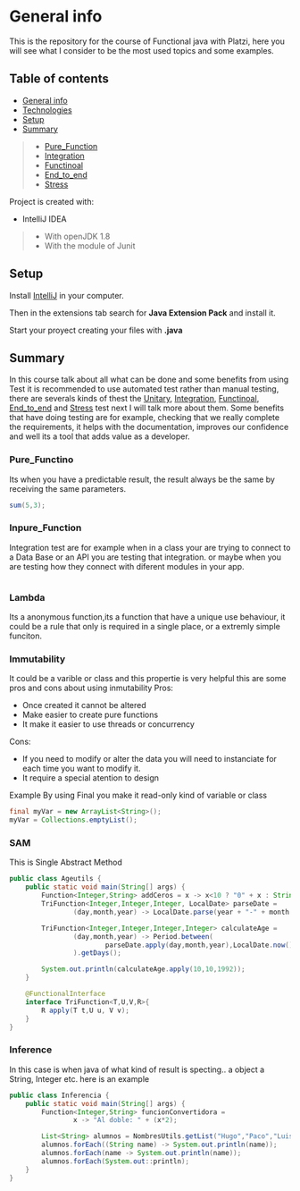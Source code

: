 # General info
This is the repository for the course of Functional java with Platzi, here you will see what I consider to be the most used topics and some examples.

## Table of contents
* [General info](#general-info)
* [Technologies](#technologies)
* [Setup](#setup)
* [Summary](#summary)
> * [Pure_Function](#pure_function)
> * [Integration](#integration)
> * [Functinoal](#functional)
> * [End_to_end](#end_to_end)
> * [Stress](#stress)

Project is created with:
* IntelliJ IDEA
> * With openJDK 1.8 
> * With the module of Junit

	
## Setup
Install [IntelliJ](https://www.jetbrains.com/es-es/idea/download/#section=windows) in your computer.

Then in the extensions tab search for **Java Extension Pack** and install it.

Start your proyect creating your files with **.java**  

## Summary
In this course talk about all what can be done and some benefits from using Test it is recommended to use automated test rather than manual testing, there are severals kinds of thest the [Unitary](#unitary), [Integration](#integration), [Functinoal](#functional), [End_to_end](#end_to_end) and [Stress](#stress) test next I will talk more about them. Some benefits that have doing testing are for example, checking that we really complete the requirements, it helps with the documentation, improves our confidence and well its a tool that adds value as a developer.

### Pure_Functino
Its when you have a predictable result, the result always be the same by receiving the same parameters.
```java
sum(5,3);
```
### Inpure_Function
Integration test are for example when in a class your are trying to connect to a Data Base or an API you are testing that integration. or maybe when you are testing how they connect with diferent modules in your app.
```java

```
### Lambda
Its a anonymous function,its a function that have a unique use behaviour, it could be a rule that only is required in a single place, or a extremly simple funciton.

### Immutability
It could be a varible or class and this propertie is very helpful this are some pros and cons about using inmutability
Pros: 
* Once created it cannot be altered
* Make easier to create pure functions
* It make it easier to use threads or concurrency

Cons:
* If you need to modify or alter the data you will need to instanciate for each time you want to modify it.
* It require a special atention to design

Example
By using Final you make it read-only kind of variable or class 
```java
final myVar = new ArrayList<String>();
myVar = Collections.emptyList(); 
```
### SAM
This is Single Abstract Method
```java
public class Ageutils {
    public static void main(String[] args) {
        Function<Integer,String> addCeros = x -> x<10 ? "0" + x : String.valueOf(x);
        TriFunction<Integer,Integer,Integer, LocalDate> parseDate =
                (day,month,year) -> LocalDate.parse(year + "-" + month +"-" + day);

        TriFunction<Integer,Integer,Integer,Integer> calculateAge =
                (day,month,year) -> Period.between(
                        parseDate.apply(day,month,year),LocalDate.now()
                ).getDays();

        System.out.println(calculateAge.apply(10,10,1992));
    }

    @FunctionalInterface
    interface TriFunction<T,U,V,R>{
        R apply(T t,U u, V v);
    }
}
```
### Inference
In this case is when java of what kind of result is specting.. a object a String, Integer etc.
here is an example
```java
public class Inferencia {
    public static void main(String[] args) {
        Function<Integer,String> funcionConvertidora =
                x -> "Al doble: " + (x*2);

        List<String> alumnos = NombresUtils.getList("Hugo","Paco","Luis");
        alumnos.forEach((String name) -> System.out.println(name));
        alumnos.forEach(name -> System.out.println(name));
        alumnos.forEach(System.out::println);
    }
}
```
### 
